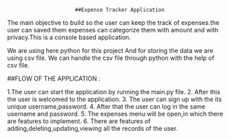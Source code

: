                           ##Expense Tracker Application

The main objective to build  so the user can keep the track of  expenses.the user can saved them expenses can categorize them with amount  and  with privacy.This is a console based application.

We are using here python for this project And for storing the data  we are using csv file.
We can handle the csv file through python  with the help of csv file.


##FLOW OF THE APPLICATION :

   1.The user can start the application  by running the main.py file.
   2. After this the user is welcomed to the application.
   3. The user can sign up with the its unique username,password.
   4. After that the user can log in the same username and password.
   5. The expenses menu will be open,in which there are features to implement.
   6.  There are features of adding,deleting,updating,viewing all the records of the user.
